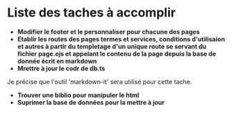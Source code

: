 # Liste des taches à accomplir

- **Modifier le footer et le personnaliser pour chacune des pages**
- **Etablir les routes des pages termes et services, conditions d'utilisaion et autres à partir du templetage d'un unique route se servant du fichier page.ejs et appelant le contenu de la page depuis la base de donnée écrit en markdown**
- **Mrettre à jour le codr de db.ts**

Je précise que l'outil 'markdown-it' sera utilisé pour cette tache.

- **Trouver une biblio pour manipuler le html**
- **Suprimer la base de données pour la mettre à jour**
